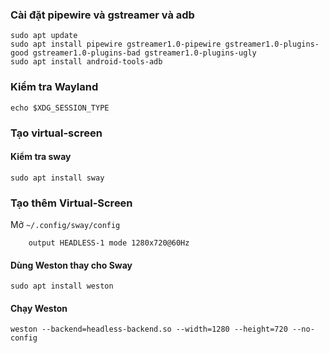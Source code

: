 ### Cài đặt pipewire và gstreamer và adb

``` Shell
sudo apt update
sudo apt install pipewire gstreamer1.0-pipewire gstreamer1.0-plugins-good gstreamer1.0-plugins-bad gstreamer1.0-plugins-ugly
sudo apt install android-tools-adb
```

### Kiểm tra Wayland

``` Shell
echo $XDG_SESSION_TYPE
```

### Tạo virtual-screen

#### Kiểm tra sway

```Shell
sudo apt install sway
```

### Tạo thêm Virtual-Screen

Mở `~/.config/sway/config`
```Shell
    output HEADLESS-1 mode 1280x720@60Hz
```
#### Dùng Weston thay cho Sway
```Shell
sudo apt install weston
```

#### Chạy Weston
```Shell
weston --backend=headless-backend.so --width=1280 --height=720 --no-config
```